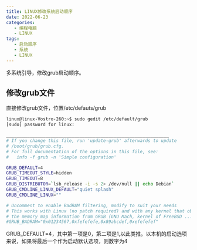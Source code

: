 ```yaml
---
title: LINUX修改系统启动顺序
date: 2022-06-23
categories:
   - 编程电脑
   - LINUX
tags: 
   - 启动顺序
   - 系统
   - LINUX 
---
```


多系统引导，修改grub启动顺序。
<!-- more -->

## 修改grub文件
直接修改grub文件，位置/etc/defauts/grub

```bash
linux@linux-Vostro-260:~$ sudo gedit /etc/default/grub
[sudo] password for linux:

______________________________________________________________
# If you change this file, run 'update-grub' afterwards to update
# /boot/grub/grub.cfg.
# For full documentation of the options in this file, see:
#   info -f grub -n 'Simple configuration'

GRUB_DEFAULT=4
GRUB_TIMEOUT_STYLE=hidden
GRUB_TIMEOUT=8
GRUB_DISTRIBUTOR=`lsb_release -i -s 2> /dev/null || echo Debian`
GRUB_CMDLINE_LINUX_DEFAULT="quiet splash"
GRUB_CMDLINE_LINUX=""

# Uncomment to enable BadRAM filtering, modify to suit your needs
# This works with Linux (no patch required) and with any kernel that obtains
# the memory map information from GRUB (GNU Mach, kernel of FreeBSD ...)
#GRUB_BADRAM="0x01234567,0xfefefefe,0x89abcdef,0xefefefef"
```
GRUB_DEFAULT=4，其中第一项是0，第二项是1,以此类推。以本机的启动选项来说，如果将最后一个作为启动默认选项，则数字为4